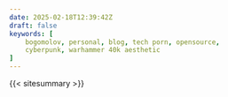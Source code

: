 ```yaml
---
date: 2025-02-18T12:39:42Z
draft: false
keywords: [
    bogomolov, personal, blog, tech porn, opensource,
    cyberpunk, warhammer 40k aesthetic
]
---
```


{{< sitesummary >}}
